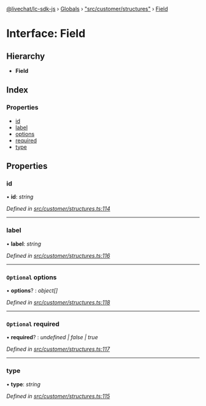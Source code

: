 [@livechat/lc-sdk-js](../README.md) › [Globals](../globals.md) › ["src/customer/structures"](../modules/_src_customer_structures_.md) › [Field](_src_customer_structures_.field.md)

# Interface: Field

## Hierarchy

* **Field**

## Index

### Properties

* [id](_src_customer_structures_.field.md#id)
* [label](_src_customer_structures_.field.md#label)
* [options](_src_customer_structures_.field.md#optional-options)
* [required](_src_customer_structures_.field.md#optional-required)
* [type](_src_customer_structures_.field.md#type)

## Properties

###  id

• **id**: *string*

*Defined in [src/customer/structures.ts:114](https://github.com/livechat/lc-sdk-js/blob/8143b05/src/customer/structures.ts#L114)*

___

###  label

• **label**: *string*

*Defined in [src/customer/structures.ts:116](https://github.com/livechat/lc-sdk-js/blob/8143b05/src/customer/structures.ts#L116)*

___

### `Optional` options

• **options**? : *object[]*

*Defined in [src/customer/structures.ts:118](https://github.com/livechat/lc-sdk-js/blob/8143b05/src/customer/structures.ts#L118)*

___

### `Optional` required

• **required**? : *undefined | false | true*

*Defined in [src/customer/structures.ts:117](https://github.com/livechat/lc-sdk-js/blob/8143b05/src/customer/structures.ts#L117)*

___

###  type

• **type**: *string*

*Defined in [src/customer/structures.ts:115](https://github.com/livechat/lc-sdk-js/blob/8143b05/src/customer/structures.ts#L115)*

